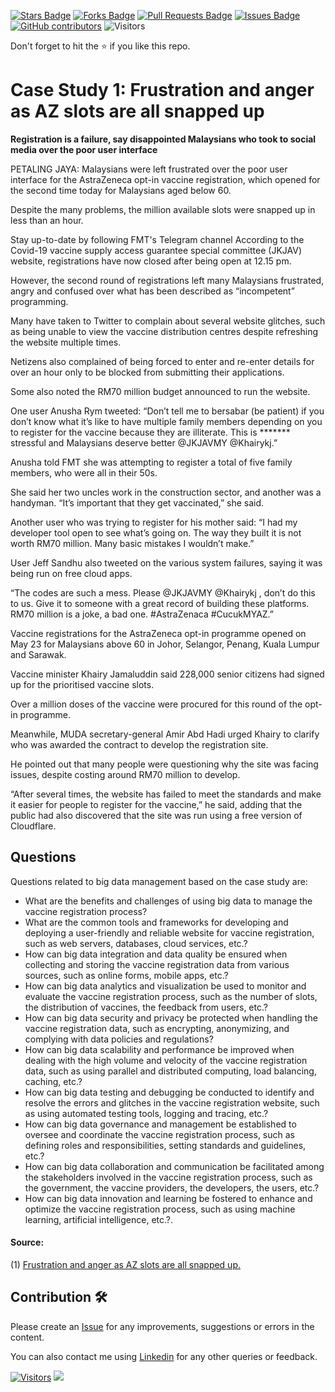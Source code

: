 <a href="https://github.com/drshahizan/HPDP/stargazers"><img src="https://img.shields.io/github/stars/drshahizan/HPDP" alt="Stars Badge"/></a>
<a href="https://github.com/drshahizan/HPDP/network/members"><img src="https://img.shields.io/github/forks/drshahizan/HPDP" alt="Forks Badge"/></a>
<a href="https://github.com/drshahizan/HPDP/pulls"><img src="https://img.shields.io/github/issues-pr/drshahizan/HPDP" alt="Pull Requests Badge"/></a>
<a href="https://github.com/drshahizan/HPDP/issues"><img src="https://img.shields.io/github/issues/drshahizan/HPDP" alt="Issues Badge"/></a>
<a href="https://github.com/drshahizan/HPDP/graphs/contributors"><img alt="GitHub contributors" src="https://img.shields.io/github/contributors/drshahizan/Python_Tutorial?color=2b9348"></a>
![Visitors](https://api.visitorbadge.io/api/visitors?path=https%3A%2F%2Fgithub.com%2Fdrshahizan%2FHPDP&labelColor=%23d9e3f0&countColor=%23697689&style=flat)

Don't forget to hit the :star: if you like this repo.

# Case Study 1: Frustration and anger as AZ slots are all snapped up

**Registration is a failure, say disappointed Malaysians who took to social media over the poor user interface**

PETALING JAYA: Malaysians were left frustrated over the poor user interface for the AstraZeneca opt-in vaccine registration, which opened for the second time today for Malaysians aged below 60.

Despite the many problems, the million available slots were snapped up in less than an hour.

Stay up-to-date by following FMT's Telegram channel
According to the Covid-19 vaccine supply access guarantee special committee (JKJAV) website, registrations have now closed after being open at 12.15 pm.

However, the second round of registrations left many Malaysians frustrated, angry and confused over what has been described as “incompetent” programming.

Many have taken to Twitter to complain about several website glitches, such as being unable to view the vaccine distribution centres despite refreshing the website multiple times.

Netizens also complained of being forced to enter and re-enter details for over an hour only to be blocked from submitting their applications.

Some also noted the RM70 million budget announced to run the website.

One user Anusha Rym tweeted: “Don’t tell me to bersabar (be patient) if you don’t know what it’s like to have multiple family members depending on you to register for the vaccine because they are illiterate. This is ******* stressful and Malaysians deserve better @JKJAVMY @Khairykj.”

Anusha told FMT she was attempting to register a total of five family members, who were all in their 50s.

She said her two uncles work in the construction sector, and another was a handyman. “It’s important that they get vaccinated,” she said.

Another user who was trying to register for his mother said: “I had my developer tool open to see what’s going on. The way they built it is not worth RM70 million. Many basic mistakes I wouldn’t make.”

User Jeff Sandhu also tweeted on the various system failures, saying it was being run on free cloud apps.

“The codes are such a mess. Please @JKJAVMY @Khairykj , don’t do this to us. Give it to someone with a great record of building these platforms. RM70 million is a joke, a bad one. #AstraZenaca #CucukMYAZ.”

Vaccine registrations for the AstraZeneca opt-in programme opened on May 23 for Malaysians above 60 in Johor, Selangor, Penang, Kuala Lumpur and Sarawak.

Vaccine minister Khairy Jamaluddin said 228,000 senior citizens had signed up for the prioritised vaccine slots.

Over a million doses of the vaccine were procured for this round of the opt-in programme.

Meanwhile, MUDA secretary-general Amir Abd Hadi urged Khairy to clarify who was awarded the contract to develop the registration site.

He pointed out that many people were questioning why the site was facing issues, despite costing around RM70 million to develop.

“After several times, the website has failed to meet the standards and make it easier for people to register for the vaccine,” he said, adding that the public had also discovered that the site was run using a free version of Cloudflare.

## Questions
Questions related to big data management based on the case study are:

- What are the benefits and challenges of using big data to manage the vaccine registration process?
- What are the common tools and frameworks for developing and deploying a user-friendly and reliable website for vaccine registration, such as web servers, databases, cloud services, etc.?
- How can big data integration and data quality be ensured when collecting and storing the vaccine registration data from various sources, such as online forms, mobile apps, etc.?
- How can big data analytics and visualization be used to monitor and evaluate the vaccine registration process, such as the number of slots, the distribution of vaccines, the feedback from users, etc.?
- How can big data security and privacy be protected when handling the vaccine registration data, such as encrypting, anonymizing, and complying with data policies and regulations?
- How can big data scalability and performance be improved when dealing with the high volume and velocity of the vaccine registration data, such as using parallel and distributed computing, load balancing, caching, etc.?
- How can big data testing and debugging be conducted to identify and resolve the errors and glitches in the vaccine registration website, such as using automated testing tools, logging and tracing, etc.?
- How can big data governance and management be established to oversee and coordinate the vaccine registration process, such as defining roles and responsibilities, setting standards and guidelines, etc.?
- How can big data collaboration and communication be facilitated among the stakeholders involved in the vaccine registration process, such as the government, the vaccine providers, the developers, the users, etc.?
- How can big data innovation and learning be fostered to enhance and optimize the vaccine registration process, such as using machine learning, artificial intelligence, etc.?.


#### Source: 
(1) [Frustration and anger as AZ slots are all snapped up.](https://www.freemalaysiatoday.com/category/nation/2021/05/26/frustration-and-anger-as-az-slots-are-all-snapped-up/)

## Contribution 🛠️
Please create an [Issue](https://github.com/drshahizan/HPDP/issues) for any improvements, suggestions or errors in the content.

You can also contact me using [Linkedin](https://www.linkedin.com/in/drshahizan/) for any other queries or feedback.

[![Visitors](https://api.visitorbadge.io/api/visitors?path=https%3A%2F%2Fgithub.com%2Fdrshahizan&labelColor=%23697689&countColor=%23555555&style=plastic)](https://visitorbadge.io/status?path=https%3A%2F%2Fgithub.com%2Fdrshahizan)
![](https://hit.yhype.me/github/profile?user_id=81284918)



